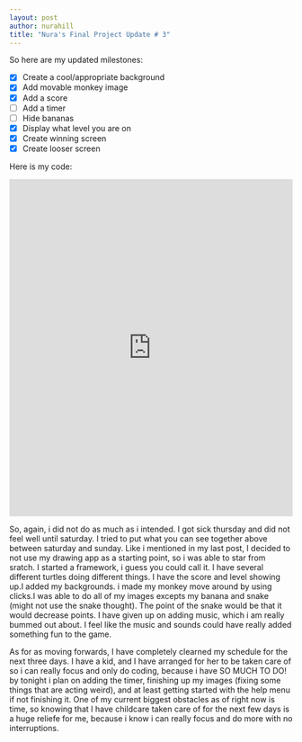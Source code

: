 ```yaml
--- 
layout: post
author: nurahill
title: "Nura's Final Project Update # 3"
---
```


So here are my updated milestones:

- [X] Create a cool/appropriate background
- [X] Add movable monkey image
- [X] Add a score
- [ ] Add a timer
- [ ] Hide bananas
- [X] Display what level you are on
- [X] Create winning screen
- [X] Create looser screen

Here is my code:
<iframe src="https://trinket.io/embed/python/cf34a36d9e" width="100%" height="600" frameborder="0" marginwidth="0" marginheight="0" allowfullscreen></iframe>

So, again, i did not do as much as i intended. I got sick thursday and did not feel well until saturday. I tried to put what you can see together above between saturday and sunday. Like i mentioned in my last post, I decided to not use my drawing app as a starting point, so i was able to star from sratch. I started a framework, i guess you could call it. I have several different turtles doing different things. I have the score and level showing up.I added my backgrounds. i made my monkey move around by using clicks.I was able to do all of my images excepts my banana and snake (might not use the snake thought). The point of the snake would be that it would decrease points. I have given up on adding music, which i am really bummed out about. I feel like the music and sounds could have really added something fun to the game. 

As for as moving forwards, I have completely clearned my schedule for the next three days. I have a kid, and I have arranged for her to be taken care of so i can really focus and only do coding, because i have SO MUCH TO DO! by tonight i plan on adding the timer, finishing up my images (fixing some things that are acting weird), and at least getting started with the help menu if not finishing it. One of my current biggest obstacles as of right now is time, so knowing that I have childcare taken care of for the next few days is a huge reliefe for me, because i know i can really focus and do more with no interruptions. 

